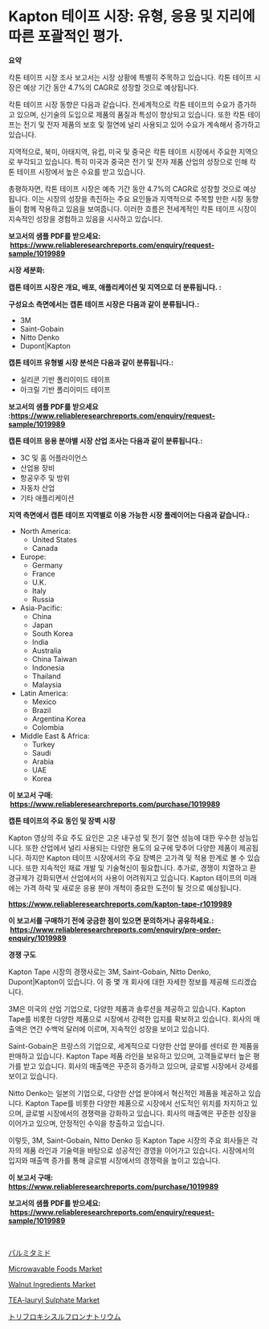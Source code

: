 <p><h1>Kapton 테이프 시장: 유형, 응용 및 지리에 따른 포괄적인 평가.</h1></p><p><strong>요약</strong></p>
<p><p>칵톤 테이프 시장 조사 보고서는 시장 상황에 특별히 주목하고 있습니다. 칵톤 테이프 시장은 예상 기간 동안 4.7%의 CAGR로 성장할 것으로 예상됩니다. </p><p>칵톤 테이프 시장 동향은 다음과 같습니다. 전세계적으로 칵톤 테이프의 수요가 증가하고 있으며, 신기술의 도입으로 제품의 품질과 특성이 향상되고 있습니다. 또한 칵톤 테이프는 전기 및 전자 제품의 보호 및 절연에 널리 사용되고 있어 수요가 계속해서 증가하고 있습니다.</p><p>지역적으로, 북미, 아태지역, 유럽, 미국 및 중국은 칵톤 테이프 시장에서 주요한 지역으로 부각되고 있습니다. 특히 미국과 중국은 전기 및 전자 제품 산업의 성장으로 인해 칵톤 테이프 시장에서 높은 수요를 받고 있습니다.</p><p>총평하자면, 칵톤 테이프 시장은 예측 기간 동안 4.7%의 CAGR로 성장할 것으로 예상됩니다. 이는 시장의 성장을 촉진하는 주요 요인들과 지역적으로 주목할 만한 시장 동향들이 함께 작용하고 있음을 보여줍니다. 이러한 흐름은 전세계적인 칵톤 테이프 시장이 지속적인 성장을 경험하고 있음을 시사하고 있습니다.</p></p>
<p><strong>보고서의 샘플 PDF를 받으세요: &nbsp;<a href="https://www.reliableresearchreports.com/enquiry/request-sample/1019989">https://www.reliableresearchreports.com/enquiry/request-sample/1019989</a></strong></p>
<p><strong>시장 세분화:</strong></p>
<p><strong> 캡톤 테이프 시장은 개요, 배포, 애플리케이션 및 지역으로 더 분류됩니다. :</strong></p>
<p><strong>구성요소 측면에서는 캡톤 테이프 시장은 다음과 같이 분류됩니다.:</strong></p>
<p><ul><li>3M</li><li>Saint-Gobain</li><li>Nitto Denko</li><li>Dupont|Kapton</li></ul></p>
<p><strong> 캡톤 테이프 유형별 시장 분석은 다음과 같이 분류됩니다.:</strong></p>
<p><ul><li>실리콘 기반 폴리이미드 테이프</li><li>아크릴 기반 폴리이미드 테이프</li></ul></p>
<p><strong>보고서의 샘플 PDF를 받으세요 :<a href="https://www.reliableresearchreports.com/enquiry/request-sample/1019989">https://www.reliableresearchreports.com/enquiry/request-sample/1019989</a></strong></p>
<p><strong> 캡톤 테이프 응용 분야별 시장 산업 조사는 다음과 같이 분류됩니다.:</strong></p>
<p><ul><li>3C 및 홈 어플라이언스</li><li>산업용 장비</li><li>항공우주 및 방위</li><li>자동차 산업</li><li>기타 애플리케이션</li></ul></p>
<p><strong>지역 측면에서 캡톤 테이프 지역별로 이용 가능한 시장 플레이어는 다음과 같습니다.:</strong></p>
<p><ul>
    <li>
        North America:
        <ul>
            <li>United States</li>
            <li>Canada</li>
        </ul>
    </li>
    <li>
        Europe:
        <ul>
            <li>Germany</li>
            <li>France</li>
            <li>U.K.</li>
            <li>Italy</li>
            <li>Russia</li>
        </ul>
    </li>
    <li>
        Asia-Pacific:
        <ul>
            <li>China</li>
            <li>Japan</li>
            <li>South Korea</li>
            <li>India</li>
            <li>Australia</li>
            <li>China Taiwan</li>
            <li>Indonesia</li>
            <li>Thailand</li>
            <li>Malaysia</li>
        </ul>
    </li>
    <li>
        Latin America:
        <ul>
            <li>Mexico</li>
            <li>Brazil</li>
            <li>Argentina Korea</li>
            <li>Colombia</li>
        </ul>
    </li>
    <li>
        Middle East & Africa:
        <ul>
            <li>Turkey</li>
            <li>Saudi</li>
            <li>Arabia</li>
            <li>UAE</li>
            <li>Korea</li>
        </ul>
    </li>
    </ul></p>
<p><strong>이 보고서 구매: &nbsp;<a href="https://www.reliableresearchreports.com/purchase/1019989">https://www.reliableresearchreports.com/purchase/1019989</a></strong></p>
<p><strong>캡톤 테이프의 주요 동인 및 장벽 시장</strong></p>
<p><p>Kapton 영상의 주요 주도 요인은 고온 내구성 및 전기 절연 성능에 대한 우수한 성능입니다. 또한 산업에서 널리 사용되는 다양한 용도의 요구에 맞추어 다양한 제품이 제공됩니다. 하지만 Kapton 테이프 시장에서의 주요 장벽은 고가격 및 적용 한계로 볼 수 있습니다. 또한 지속적인 재료 개발 및 기술혁신이 필요합니다. 추가로, 경쟁이 치열하고 환경규제가 강화되면서 산업에서의 사용이 어려워지고 있습니다. Kapton 테이프의 미래에는 가격 하락 및 새로운 응용 분야 개척이 중요한 도전이 될 것으로 예상됩니다.</p></p>
<p><strong><a href="https://www.reliableresearchreports.com/kapton-tape-r1019989">https://www.reliableresearchreports.com/kapton-tape-r1019989</a></strong></p>
<p><strong>이 보고서를 구매하기 전에 궁금한 점이 있으면 문의하거나 공유하세요.: &nbsp;<a href="https://www.reliableresearchreports.com/enquiry/pre-order-enquiry/1019989">https://www.reliableresearchreports.com/enquiry/pre-order-enquiry/1019989</a></strong></p>
<p><strong>경쟁 구도</strong></p>
<p><p>Kapton Tape 시장의 경쟁사로는 3M, Saint-Gobain, Nitto Denko, Dupont|Kapton이 있습니다. 이 중 몇 개 회사에 대한 자세한 정보를 제공해 드리겠습니다.</p><p>3M은 미국의 산업 기업으로, 다양한 제품과 솔루션을 제공하고 있습니다. Kapton Tape를 비롯한 다양한 제품으로 시장에서 강력한 입지를 확보하고 있습니다. 회사의 매출액은 연간 수백억 달러에 이르며, 지속적인 성장을 보이고 있습니다.</p><p>Saint-Gobain은 프랑스의 기업으로, 세계적으로 다양한 산업 분야를 센터로 한 제품을 판매하고 있습니다. Kapton Tape 제품 라인을 보유하고 있으며, 고객들로부터 높은 평가를 받고 있습니다. 회사의 매출액은 꾸준히 증가하고 있으며, 글로벌 시장에서 강세를 보이고 있습니다.</p><p>Nitto Denko는 일본의 기업으로, 다양한 산업 분야에서 혁신적인 제품을 제공하고 있습니다. Kapton Tape를 비롯한 다양한 제품으로 시장에서 선도적인 위치를 차지하고 있으며, 글로벌 시장에서의 경쟁력을 강화하고 있습니다. 회사의 매출액은 꾸준한 성장을 이어가고 있으며, 안정적인 수익을 창출하고 있습니다.</p><p>이렇듯, 3M, Saint-Gobain, Nitto Denko 등 Kapton Tape 시장의 주요 회사들은 각자의 제품 라인과 기술력을 바탕으로 성공적인 경영을 이어가고 있습니다. 시장에서의 입지와 매출액 증가를 통해 글로벌 시장에서의 경쟁력을 높이고 있습니다.</p></p>
<p><strong>이 보고서 구매: &nbsp; <a href="https://www.reliableresearchreports.com/purchase/1019989">https://www.reliableresearchreports.com/purchase/1019989</a></strong></p>
<p><strong>보고서의 샘플 PDF를 받으세요: &nbsp;<a href="https://www.reliableresearchreports.com/enquiry/request-sample/1019989">https://www.reliableresearchreports.com/enquiry/request-sample/1019989</a></strong><strong></strong></p>
<p>&nbsp;</p>
<p><p><a href="https://github.com/dzy793153605/Market-Research-Report-List-1/blob/main/163272018567.md">パルミタミド</a></p><p><a href="https://github.com/provorikovar/Market-Research-Report-List-3/blob/main/microwavable-foods-market.md">Microwavable Foods Market</a></p><p><a href="https://github.com/CliffMedina6/Market-Research-Report-List-4/blob/main/walnut-ingredients-market.md">Walnut Ingredients Market</a></p><p><a href="https://issuu.com/reportprime-2/docs/tea-lauryl-sulphate-market-size-2030.pptx">TEA-lauryl Sulphate Market</a></p><p><a href="https://github.com/EthanMorar2011/Market-Research-Report-List-1/blob/main/735498818568.md">トリフロキシスルフロンナトリウム</a></p></p>